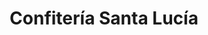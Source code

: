 ---
title: "Confitería Santa Lucía"
url: /villares-de-la-reina/confiteria-santa-lucia/
shop: confitería
---